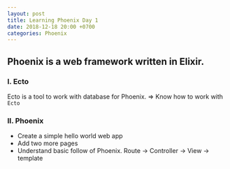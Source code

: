```yaml
---
layout: post
title: Learning Phoenix Day 1
date: 2018-12-18 20:00 +0700
categories: Phoenix
---
```

## Phoenix is a web framework written in Elixir.

### I. Ecto
Ecto is a tool to work with database for Phoenix.
=> Know how to work with `Ecto`

### II. Phoenix
+ Create a simple hello world web app
+ Add two more pages
+ Understand basic follow of Phoenix. Route -> Controller -> View -> template